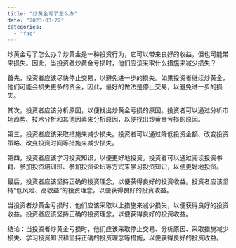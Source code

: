 ```yaml
---
title: "炒黄金亏了怎么办"
date: "2023-03-22"
categories: 
  - "faq"
---
```


炒黄金亏了怎么办？炒黄金是一种投资行为，它可以带来良好的收益，但也可能带来损失。因此，当投资者炒黄金亏损时，他们应该采取什么措施来减少损失？

首先，投资者应该尽快停止交易，以避免进一步的损失。如果投资者继续炒黄金，他们可能会损失更多的资金，因此，最好的做法是停止交易，以避免进一步的损失。

其次，投资者应该分析原因，以便找出炒黄金亏损的原因。投资者可以通过分析市场趋势、技术分析和其他因素来分析原因，以便找出炒黄金亏损的原因。

第三，投资者应该采取措施来减少损失。投资者可以通过降低投资金额、改变投资策略、改变投资时间等措施来减少损失。

第四，投资者应该学习投资知识，以便更好地投资。投资者可以通过阅读投资书籍、参加投资培训班、参加投资论坛等方式来学习投资知识，以便更好地投资。

最后，投资者应该坚持正确的投资理念，以便获得良好的投资收益。投资者应该坚持“低风险、高收益”的投资理念，以便获得良好的投资收益。

当投资者炒黄金亏损时，他们应该采取以上措施来减少损失，以便获得良好的投资收益。投资者应该坚持正确的投资理念，以便获得良好的投资收益。

结论：当投资者炒黄金亏损时，他们应该采取停止交易、分析原因、采取措施减少损失、学习投资知识和坚持正确的投资理念等措施，以便获得良好的投资收益。
